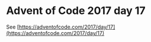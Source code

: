 # Advent of Code 2017 day 17

See [https://adventofcode.com/2017/day/17](https://adventofcode.com/2017/day/17)
